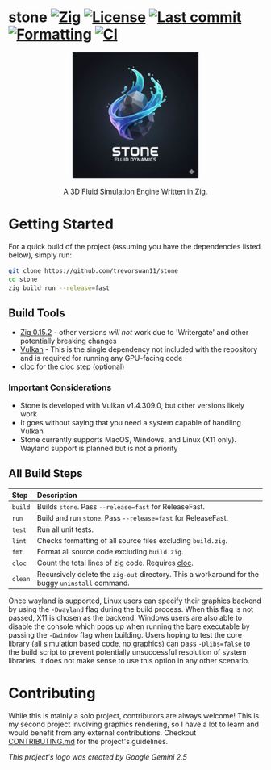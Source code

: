 # stone [![Zig](https://img.shields.io/badge/zig-0.15.2-orange)](https://ziglang.org/) [![License](https://img.shields.io/github/license/trevorswan11/stone)](LICENSE) [![Last commit](https://img.shields.io/github/last-commit/trevorswan11/stone)](https://github.com/trevorswan11/stone) [![Formatting](https://github.com/trevorswan11/stone/actions/workflows/format.yml/badge.svg)](https://github.com/trevorswan11/stone/actions/workflows/format.yml) [![CI](https://github.com/trevorswan11/stone/actions/workflows/ci.yml/badge.svg)](https://github.com/trevorswan11/stone/actions/workflows/ci.yml)

<p align="center">
  <img src="/.github/resources/logo.jpg" alt="stone logo" width="250"/>
</p>

<p align="center">
  A 3D Fluid Simulation Engine Written in Zig.
</p>

# Getting Started
For a quick build of the project (assuming you have the dependencies listed below), simply run:
```sh
git clone https://github.com/trevorswan11/stone
cd stone
zig build run --release=fast
```

## Build Tools
- [Zig 0.15.2](https://ziglang.org/download/) - other versions _will not_ work due to 'Writergate' and other potentially breaking changes
- [Vulkan](https://vulkan.lunarg.com/) - This is the single dependency not included with the repository and is required for running any GPU-facing code
- [cloc](https://github.com/AlDanial/cloc) for the cloc step (optional)

### Important Considerations
- Stone is developed with Vulkan v1.4.309.0, but other versions likely work
- It goes without saying that you need a system capable of handling Vulkan
- Stone currently supports MacOS, Windows, and Linux (X11 only). Wayland support is planned but is not a priority

## All Build Steps
| **Step**    | Description                                                                                      |
|:------------|:-------------------------------------------------------------------------------------------------|
| `build`     | Builds `stone`. Pass `--release=fast` for ReleaseFast.                                           |
| `run`       | Build and run `stone`. Pass `--release=fast` for ReleaseFast.                                    |
| `test`      | Run all unit tests.                                                                              |
| `lint`      | Checks formatting of all source files excluding `build.zig`.                                     |
| `fmt`       | Format all source code excluding `build.zig`.                                                    |
| `cloc`      | Count the total lines of zig code. Requires [cloc](https://github.com/AlDanial/cloc).            |
| `clean`     | Recursively delete the `zig-out` directory. This a workaround for the buggy `uninstall` command. |

Once wayland is supported, Linux users can specify their graphics backend by using the `-Dwayland` flag during the build process. When this flag is not passed, X11 is chosen as the backend. Windows users are also able to disable the console which pops up when running the bare executable by passing the `-Dwindow` flag when building. Users hoping to test the core library (all simulation based code, no graphics) can pass `-Dlibs=false` to the build script to prevent potentially unsuccessful resolution of system libraries. It does not make sense to use this option in any other scenario.

# Contributing
While this is mainly a solo project, contributors are always welcome! This is my second project involving graphics rendering, so I have a lot to learn and would benefit from any external contributions. Checkout [CONTRIBUTING.md](.github/CONTRIBUTING.md) for the project's guidelines.

_This project's logo was created by Google Gemini 2.5_
